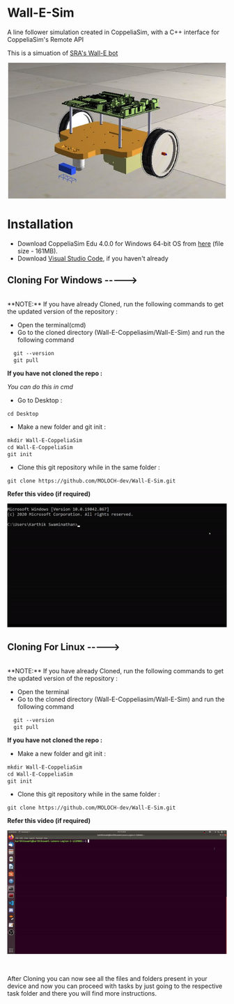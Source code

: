 # Wall-E-Sim
A line follower simulation created in CoppeliaSim, with a C++ interface for CoppeliaSim's Remote API

This is a simuation of [SRA's Wall-E bot](https://github.com/SRA-VJTI/Wall-E_v2.2-beta/tree/dev)

<p align="center">
  <img src="./docs/wall_E_bot.JPG" width="500"/>
</p>


# Installation

* Download CoppeliaSim Edu 4.0.0 for Windows 64-bit OS from [here](https://www.coppeliarobotics.com/files/CoppeliaSim_Edu_V4_0_0_Setup.exe) (file size - 161MB).
* Download [Visual Studio Code](https://code.visualstudio.com/download), if you haven't already


## Cloning For Windows ----->
<br>
**NOTE:** If you have already Cloned, run the following commands to get the updated version of the repository :<br>

* Open the terminal(cmd)
* Go to the cloned directory (Wall-E-Coppeliasim/Wall-E-Sim) and run the following command
```
  git --version
  git pull
``` 

**If you have not cloned the repo :**<br>

*You can do this in cmd*
* Go to Desktop :
```
cd Desktop
```

* Make a new folder and git init  :
```
mkdir Wall-E-CoppeliaSim
cd Wall-E-CoppeliaSim
git init
```

* Clone this git repository while in the same folder :
```
git clone https://github.com/MOLOCH-dev/Wall-E-Sim.git
```
**Refer this video (if required)**<br>
<p align="center">
  <img src="./docs/Windows_Part.gif" width="600"/>
</p>


## Cloning For Linux ----->
<br>
**NOTE:** If you have already Cloned, run the following commands to get the updated version of the repository :<br>

* Open the terminal
* Go to the cloned directory (Wall-E-Coppeliasim/Wall-E-Sim) and run the following command
```
  git --version
  git pull
``` 
**If you have not cloned the repo :**<br>

* Make a new folder and git init  :
```
mkdir Wall-E-CoppeliaSim
cd Wall-E-CoppeliaSim
git init
```

* Clone this git repository while in the same folder :
```
git clone https://github.com/MOLOCH-dev/Wall-E-Sim.git
```
**Refer this video (if required)**<br>
<p align="center">
  <img src="./docs/Ubuntu_Part.gif" width="600"/>
</p>
<br>

After Cloning you can now see all the files and folders present in your device and now you can proceed with tasks by just going to the respective task folder and there you will find more instructions.




